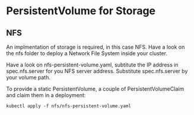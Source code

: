 # PersistentVolume for Storage


## NFS

An implmentation of storage is required, in this case NFS. 
Have a look on the nfs folder to deploy a Network File System inside your cluster.

Have a look on nfs-persistent-volume.yaml, subtitute the IP address in spec.nfs.server for you NFS server address. Substitute spec.nfs.server by your volume path.

To provide a static PersistentVolume, a couple of PersistentVolumeClaim and claim them in a deployment:
````
kubectl apply -f nfs/nfs-persistent-volume.yaml
````